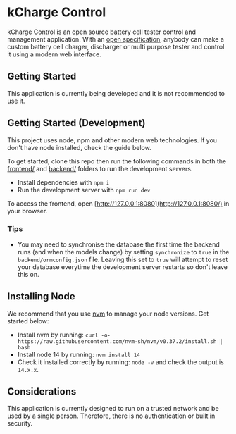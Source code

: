 # kCharge Control
kCharge Control is an open source battery cell tester control and management application. With an [open specification](/backend/API%20Specification.md), anybody can make a custom battery cell charger, discharger or multi purpose tester and control it using a modern web interface.

## Getting Started
This application is currently being developed and it is not recommended to use it.

## Getting Started (Development)
This project uses node, npm and other modern web technologies. If you don't have node installed, check the guide below.

To get started, clone this repo then run the following commands in both the [frontend/](frontend) and [backend/](backend) folders to run the development servers.

* Install dependencies with `npm i`
* Run the development server with `npm run dev`

To access the frontend, open [http://127.0.0.1:8080](http://127.0.0.1:8080/) in your browser.

### Tips
* You may need to synchronise the database the first time the backend runs (and when the models change) by setting `synchronize` to `true` in the `backend/ormconfig.json` file. Leaving this set to `true` will attempt to reset your database everytime the development server restarts so don't leave this on.


## Installing Node
We recommend that you use [nvm](https://github.com/nvm-sh/nvm) to manage your node versions. Get started below:

* Install nvm by running: `curl -o- https://raw.githubusercontent.com/nvm-sh/nvm/v0.37.2/install.sh | bash`
* Install node 14 by running: `nvm install 14`
* Check it installed correctly by running: `node -v` and check the output is `14.x.x`.

## Considerations
This application is currently designed to run on a trusted network and be used by a single person. Therefore, there is no authentication or built in security.
